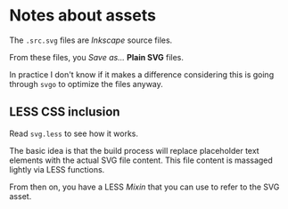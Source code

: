 Notes about assets
==================

The `.src.svg` files are *Inkscape* source files.

From these files, you *Save as...* **Plain SVG** files.

In practice I don't know if it makes a difference considering this is
going through `svgo` to optimize the files anyway.

LESS CSS inclusion
------------------

Read `svg.less` to see how it works.

The basic idea is that the build process will replace placeholder text
elements with the actual SVG file content. This file content is
massaged lightly via LESS functions.

From then on, you have a LESS *Mixin* that you can use to refer to the
SVG asset.
